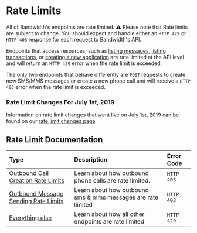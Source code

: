 # Rate Limits

All of Bandwidth's endpoints are rate limited. ⚠️ Please note that Rate limits are subject to change. You should expect and handle either an `HTTP 429` or `HTTP 403` response for each request to Bandwidth's API.

Endpoints that access resources; such as [listing messages](methods/messages/getMessages.md), [listing transactions](methods/account/getAccountTransactions.md), or [creating a new application](methods/applications/postApplications.md) are rate limited at the API level and will return an `HTTP 429` error when the rate limit is exceeded.

The only two endpoints that behave differently are <code class="post">POST</code> requests to create new SMS/MMS messages or create a new phone call and will receive a `HTTP 403` error when the rate limit is exceeded.

### Rate Limit Changes For July 1st, 2019

Information on rate limit changes that went live on July 1st, 2019 can be found on our [rate limit changes page](rateLimits/futureChanges.md)

## Rate Limit Documentation

| Type                                                                    | Description                                                  | Error Code |
|:------------------------------------------------------------------------|:-------------------------------------------------------------|:-----------|
| [Outbound Call Creation Rate Limits](rateLimits/callRateLimits.md)      | Learn about how outbound phone calls are rate limited.       | `HTTP 403` |
| [Outbound Message Sending Rate Limits](rateLimits/messageRateLimits.md) | Learn about how outbound sms & mms messages are rate limited | `HTTP 403` |
| [Everything else](rateLimits/resourceRateLimits.md)                     | Learn about how all other endpoints are rate limited         | `HTTP 429` |
